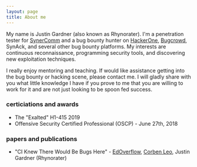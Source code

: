 ```yaml
---
layout: page
title: About me
---
```


My name is Justin Gardner (also known as Rhynorater). I'm a penetration tester for [SynerComm](https://synercomm.com) and a bug bounty hunter on [HackerOne](https://hackerone.com/rhynorater), [Bugcrowd](https://hackerone.com/rhynorater), SynAck, and several other bug bounty platforms. My interests are continuous reconnaissance, programming security tools, and discovering new exploitation techniques. 

I really enjoy mentoring and teaching. If would like assistance getting into the bug bounty or hacking scene, please contact me. I will gladly share with you what little knowledge I have if you prove to me that you are willing to work for it and are not just looking to be spoon fed success. 

### certiciations and awards
 - The "Exalted" H1-415 2019
 - Offensive Security Certified Professional (OSCP) - June 27th, 2018


### papers and publications
 - "CI Knew There Would Be Bugs Here" - [EdOverflow](https://edoverflow.com), [Corben Leo](https://www.corben.io), Justin Gardner (Rhynorater)

 


